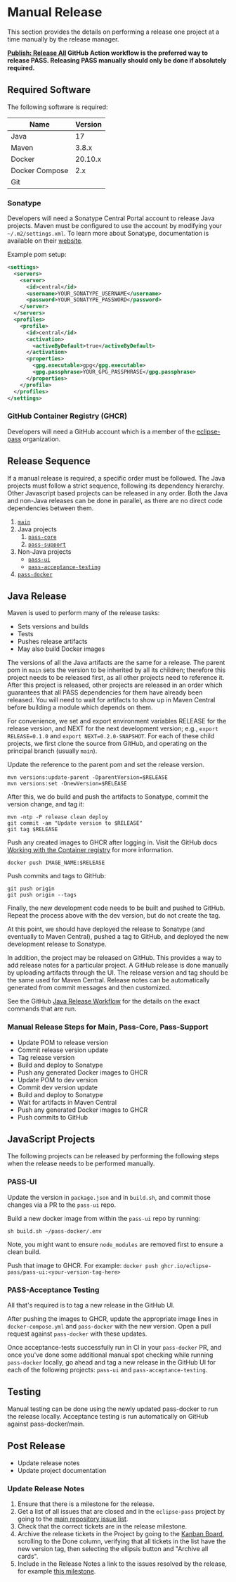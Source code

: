 # Manual Release

This section provides the details on performing a release one project at a time manually by the release manager.

**[Publish: Release All](https://github.com/eclipse-pass/main/actions/workflows/pass-complete-release.yml) GitHub Action workflow is the preferred way to release PASS. Releasing PASS manually should only be done if absolutely required.**

## Required Software

The following software is required:

| Name           | Version |
|----------------|---------|
| Java           | 17      |
| Maven          | 3.8.x   |
| Docker         | 20.10.x |
| Docker Compose | 2.x     |
| Git            |         |

### Sonatype

Developers will need a Sonatype Central Portal account to release Java projects.
Maven must be configured to use the account by modifying your `~/.m2/settings.xml`. To learn more about Sonatype, documentation is available on their [website](https://central.sonatype.org/publish/publish-portal-guide/).

Example pom setup:
```xml
<settings>
  <servers>
    <server>
      <id>central</id>
      <username>YOUR_SONATYPE_USERNAME</username>
      <password>YOUR_SONATYPE_PASSWORD</password>
    </server>
  </servers>
  <profiles>
    <profile>
      <id>central</id>
      <activation>
        <activeByDefault>true</activeByDefault>
      </activation>
      <properties>
        <gpg.executable>gpg</gpg.executable>
        <gpg.passphrase>YOUR_GPG_PASSPHRASE</gpg.passphrase>
      </properties>
    </profile>
  </profiles>
</settings>

```
### GitHub Container Registry (GHCR)

Developers will need a GitHub account which is a member of the [eclipse-pass](https://github.com/eclipse-pass) organization.

## Release Sequence

If a manual release is required, a specific order must be followed. The Java projects must follow a strict sequence, following its dependency hierarchy. Other Javascript based projects can be released in any order. Both the Java and non-Java releases can be done in parallel, as there are no direct code dependencies between them.

1. [`main`](https://github.com/eclipse-pass/main)
2. Java projects
    1. [`pass-core`](https://github.com/eclipse-pass/pass-core)
    2. [`pass-support`](https://github.com/eclipse-pass/pass-support)
3. Non-Java projects
    * [`pass-ui`](https://github.com/eclipse-pass/pass-ui)
    * [`pass-acceptance-testing`](https://github.com/eclipse-pass/pass-acceptance-testing)
4. [`pass-docker`](https://github.com/eclipse-pass/pass-docker)

## Java Release

Maven is used to perform many of the release tasks:

* Sets versions and builds
* Tests
* Pushes release artifacts
* May also build Docker images

The versions of all the Java artifacts are the same for a release. The parent pom in `main` sets the version to be inherited by all its children; therefore this project needs to be released first, as all other projects need to reference it. After this project is released, other projects are released in an order which guarantees that all PASS dependencies for them have already been released. You will need to wait for artifacts to show up in Maven Central before building a module which depends on them.

For convenience, we set and export environment variables RELEASE for the release version, and NEXT for the next development version; e.g., `export RELEASE=0.1.0` and `export NEXT=0.2.0-SNAPSHOT`.
For each of these child projects, we first clone the source from GitHub, and operating on the principal branch (usually `main`).

Update the reference to the parent pom and set the release version.
```
mvn versions:update-parent -DparentVersion=$RELEASE
mvn versions:set -DnewVersion=$RELEASE
```

After this, we do build and push the artifacts to Sonatype, commit the version change, and tag it:
```
mvn -ntp -P release clean deploy
git commit -am "Update version to $RELEASE"
git tag $RELEASE
```

Push any created images to GHCR after logging in. Visit the GitHub docs [Working with the Container registry](https://docs.github.com/en/packages/working-with-a-github-packages-registry/working-with-the-container-registry) for more information.
```
docker push IMAGE_NAME:$RELEASE
```

Push commits and tags to GitHub:
```
git push origin
git push origin --tags
```

Finally, the new development code needs to be built and pushed to GitHub. Repeat the process above with the dev version, but do not create the tag.

At this point, we should have deployed the release to Sonatype (and eventually to Maven Central), pushed a tag to GitHub, and deployed the new development release to Sonatype.

In addition, the project may be released on GitHub. This provides a way to add release notes for a particular project. A GitHub release is done manually by uploading artifacts through the UI. The release version and tag should be the same used for Maven Central. Release notes can be automatically generated from commit messages and then customized.

See the GitHub [Java Release Workflow](https://github.com/eclipse-pass/main/blob/main/.github/workflows/release.yml) for the details on the exact commands that are run.

### Manual Release Steps for Main, Pass-Core, Pass-Support

* Update POM to release version
* Commit release version update
* Tag release version
* Build and deploy to Sonatype
* Push any generated Docker images to GHCR
* Update POM to dev version
* Commit dev version update
* Build and deploy to Sonatype
* Wait for artifacts in Maven Central
* Push any generated Docker images to GHCR
* Push commits to GitHub

## JavaScript Projects

The following projects can be released by performing the following steps when the release needs to be performed manually.

### PASS-UI

Update the version in `package.json` and in `build.sh`, and commit those changes via a PR to the `pass-ui` repo.

Build a new docker image from within the `pass-ui` repo by running:
```
sh build.sh ~/pass-docker/.env
```
Note, you might want to ensure `node_modules` are removed first to ensure a clean build.

Push that image to GHCR. For example: `docker push ghcr.io/eclipse-pass/pass-ui:<your-version-tag-here>`

### PASS-Acceptance Testing

All that's required is to tag a new release in the GitHub UI.

After pushing the images to GHCR, update the appropriate image lines in `docker-compose.yml` and `pass-docker` with the new version. Open a pull request against `pass-docker` with these updates.

Once acceptance-tests successfully run in CI in your `pass-docker` PR, and once you've done some additional manual spot checking while running `pass-docker` locally, go ahead and tag a new release in the GitHub UI for each of the following projects: `pass-ui` and `pass-acceptance-testing`.

## Testing

Manual testing can be done using the newly updated pass-docker to run the release locally. Acceptance testing is run automatically on GitHub against pass-docker/main.

## Post Release

* Update release notes
* Update project documentation

### Update Release Notes

1. Ensure that there is a milestone for the release.
2. Get a list of all issues that are closed and in the `eclipse-pass` project by going to the [main repository issue list](https://github.com/eclipse-pass/main/issues?page=1&q=is%3Aissue+is%3Aclosed+project%3Aeclipse-pass%2F4).
3. Check that the correct tickets are in the release milestone.
4. Archive the release tickets in the Project by going to the [Kanban Board](https://github.com/orgs/eclipse-pass/projects/4/views/2), scrolling to the Done column, verifying that all tickets in the list have the new version tag, then selecting the ellipsis button and "Archive all cards".
5. Include in the Release Notes a link to the issues resolved by the release, for example [this milestone](https://github.com/eclipse-pass/main/milestone/11?closed=1).

